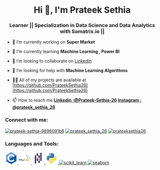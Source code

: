 <h1 align="center">Hi 👋, I'm Prateek Sethia</h1>
<h3 align="center">Learner || Specialization in Data Science and Data Analytics with Samatrix.io ||</h3>

- 🔭 I’m currently working on **Super Market**

- 🌱 I’m currently learning **Machine Learning , Power BI**

- 👯 I’m looking to collaborate on [Linkedin](https://www.linkedin.com/in/prateek-sethia-9896091b8/)

- 🤝 I’m looking for help with **Machine Learning Algorithms**

- 👨‍💻 All of my projects are available at [https://github.com/PrateekSethia26](https://github.com/PrateekSethia26)

- 📫 How to reach me **[Linkedin :@Prateek-Sethia-26](https://www.linkedin.com/in/prateek-sethia-9896091b8/) [Instagram :  @prateek_sethia_26](https://www.instagram.com/prateek_sethia_26-9896091b8/)**

<h3 align="left">Connect with me:</h3>
<p align="left">
<a href="https://linkedin.com/in/prateek-sethia-9896091b8" target="blank"><img align="center" src="https://raw.githubusercontent.com/rahuldkjain/github-profile-readme-generator/master/src/images/icons/Social/linked-in-alt.svg" alt="prateek-sethia-9896091b8" height="30" width="40" /></a>
<a href="https://instagram.com/prateek_sethia_26" target="blank"><img align="center" src="https://raw.githubusercontent.com/rahuldkjain/github-profile-readme-generator/master/src/images/icons/Social/instagram.svg" alt="prateek_sethia_26" height="30" width="40" /></a>
<a href="https://www.hackerrank.com/prateeksethia26" target="blank"><img align="center" src="https://raw.githubusercontent.com/rahuldkjain/github-profile-readme-generator/master/src/images/icons/Social/hackerrank.svg" alt="prateeksethia26" height="30" width="40" /></a>
</p>

<h3 align="left">Languages and Tools:</h3>
<p align="left"> <a href="https://www.cprogramming.com/" target="_blank" rel="noreferrer"> <img src="https://raw.githubusercontent.com/devicons/devicon/master/icons/c/c-original.svg" alt="c" width="40" height="40"/> </a> <a href="https://www.mysql.com/" target="_blank" rel="noreferrer"> <img src="https://raw.githubusercontent.com/devicons/devicon/master/icons/mysql/mysql-original-wordmark.svg" alt="mysql" width="40" height="40"/> </a> <a href="https://pandas.pydata.org/" target="_blank" rel="noreferrer"> <img src="https://raw.githubusercontent.com/devicons/devicon/2ae2a900d2f041da66e950e4d48052658d850630/icons/pandas/pandas-original.svg" alt="pandas" width="40" height="40"/> </a> <a href="https://www.python.org" target="_blank" rel="noreferrer"> <img src="https://raw.githubusercontent.com/devicons/devicon/master/icons/python/python-original.svg" alt="python" width="40" height="40"/> </a> <a href="https://scikit-learn.org/" target="_blank" rel="noreferrer"> <img src="https://upload.wikimedia.org/wikipedia/commons/0/05/Scikit_learn_logo_small.svg" alt="scikit_learn" width="40" height="40"/> </a> <a href="https://seaborn.pydata.org/" target="_blank" rel="noreferrer"> <img src="https://seaborn.pydata.org/_images/logo-mark-lightbg.svg" alt="seaborn" width="40" height="40"/> </a> </p
